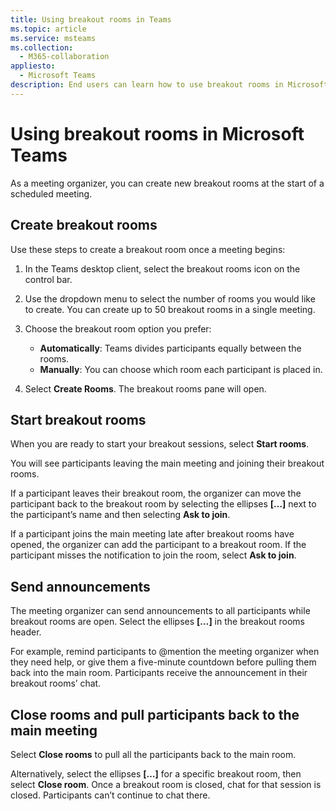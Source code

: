 ```yaml
---
title: Using breakout rooms in Teams
ms.topic: article
ms.service: msteams
ms.collection: 
  - M365-collaboration
appliesto: 
  - Microsoft Teams
description: End users can learn how to use breakout rooms in Microsoft Teams
---
```


# Using breakout rooms in Microsoft Teams

As a meeting organizer, you can create new breakout rooms at the start of a scheduled meeting.

## Create breakout rooms

Use these steps to create a breakout room once a meeting begins:

1. In the Teams desktop client, select the breakout rooms icon on the control bar.

2. Use the dropdown menu to select the number of rooms you would like to create. You can create up to 50 breakout rooms in a single meeting.

3. Choose the breakout room option you prefer:

    - **Automatically**: Teams divides participants equally between the rooms.
    - **Manually**: You can choose which room each participant is placed in.

4. Select **Create Rooms**. The breakout rooms pane will open.

## Start breakout rooms

When you are ready to start your breakout sessions, select **Start rooms**.

You will see participants leaving the main meeting and joining their breakout rooms.

If a participant leaves their breakout room, the organizer can move the participant back to the breakout room by selecting the ellipses **[…]** next to the participant’s name and then selecting **Ask to join**.

If a participant joins the main meeting late after breakout rooms have opened, the organizer can add the participant to a breakout room. If the participant misses the notification to join the room, select **Ask to join**.

## Send announcements

The meeting organizer can send announcements to all participants while breakout rooms are open. Select the ellipses **[…]** in the breakout rooms header.

For example, remind participants to @mention the meeting organizer when they need help, or give them a five-minute countdown before pulling them back into the main room.
Participants receive the announcement in their breakout rooms’ chat.

## Close rooms and pull participants back to the main meeting

Select **Close rooms** to pull all the participants back to the main room.

Alternatively, select the ellipses **[…]** for a specific breakout room, then select **Close room**.
Once a breakout room is closed, chat for that session is closed. Participants can’t continue to chat there.
